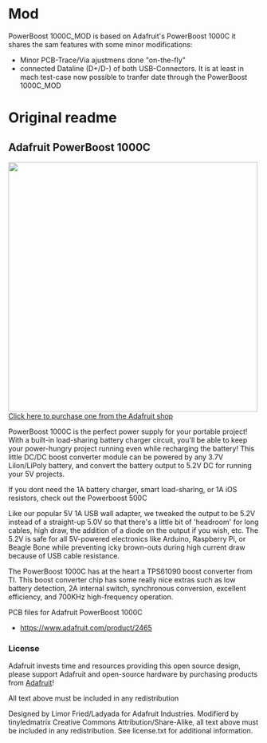 
# Mod

PowerBoost 1000C_MOD is based on Adafruit's PowerBoost 1000C it shares the sam features with some minor modifications:
- Minor PCB-Trace/Via ajustmens done "on-the-fly"
- connected Dataline (D+/D-) of both USB-Connectors. It is at least in mach test-case now possible to tranfer date through the PowerBoost 1000C_MOD


# Original readme

## Adafruit PowerBoost 1000C
<a href="http://www.adafruit.com/products/2465"><img src="assets/image.jpg?raw=true" width="500px"><br/>
Click here to purchase one from the Adafruit shop</a>

PowerBoost 1000C is the perfect power supply for your portable project! With a built-in load-sharing battery charger circuit, you'll be able to keep your power-hungry project running even while recharging the battery! This little DC/DC boost converter module can be powered by any 3.7V LiIon/LiPoly battery, and convert the battery output to 5.2V DC for running your 5V projects.

If you dont need the 1A battery charger, smart load-sharing, or 1A iOS resistors, check out the Powerboost 500C

Like our popular 5V 1A USB wall adapter, we tweaked the output to be 5.2V instead of a straight-up 5.0V so that there's a little bit of 'headroom' for long cables, high draw, the addition of a diode on the output if you wish, etc. The 5.2V is safe for all 5V-powered electronics like Arduino, Raspberry Pi, or Beagle Bone while preventing icky brown-outs during high current draw because of USB cable resistance.

The PowerBoost 1000C has at the heart a TPS61090 boost converter from TI. This boost converter chip has some really nice extras such as low battery detection, 2A internal switch, synchronous conversion, excellent efficiency, and 700KHz high-frequency operation. 

PCB files for Adafruit PowerBoost 1000C
-  https://www.adafruit.com/product/2465

### License

Adafruit invests time and resources providing this open source design, please support Adafruit and open-source hardware by purchasing products from [Adafruit](https://www.adafruit.com)!

All text above must be included in any redistribution

Designed by Limor Fried/Ladyada for Adafruit Industries.
Modifierd by tinyledmatrix 
Creative Commons Attribution/Share-Alike, all text above must be included in any redistribution. 
See license.txt for additional information.
